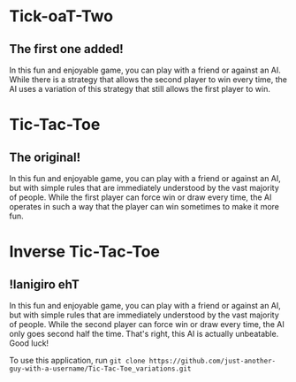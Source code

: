 # Tick-oaT-Two

## The first one added!

In this fun and enjoyable game, you can play with a friend or against an AI. 
While there is a strategy that allows the second player to win every time, the AI uses a variation of this strategy that still allows the first player to win.

# Tic-Tac-Toe

## The original!

In this fun and enjoyable game, you can play with a friend or against an AI, but with simple rules that are immediately understood by the vast majority of people. 
While the first player can force win or draw every time, the AI operates in such a way that the player can win sometimes to make it more fun.

# Inverse Tic-Tac-Toe

## !lanigiro ehT

In this fun and enjoyable game, you can play with a friend or against an AI, but with simple rules that are immediately understood by the vast majority of people. 
While the second  player can force win or draw every time, the AI only goes second half the time. That's right, this AI is actually unbeatable. Good luck!

To use this application, run
```git clone https://github.com/just-another-guy-with-a-username/Tic-Tac-Toe_variations.git```
